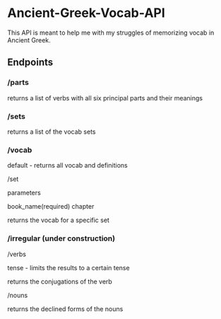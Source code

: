 # Ancient-Greek-Vocab-API

This API is meant to help me with my struggles of memorizing vocab in Ancient Greek.

## Endpoints

### /parts

returns a list of verbs with all six principal parts and their meanings

### /sets

returns a list of the vocab sets

### /vocab

default - returns all vocab and definitions

/set

parameters

book_name(required)
chapter

returns the vocab for a specific set

### /irregular (under construction)

/verbs

tense - limits the results to a certain tense

returns the conjugations of the verb

/nouns

returns the declined forms of the nouns
